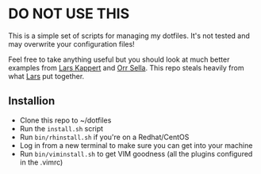 # DO NOT USE THIS
This is a simple set of scripts for managing my dotfiles.  It's not tested
and may overwrite your configuration files!  

Feel free to take anything useful but you should look at much better examples 
from [Lars Kappert](https://github.com/webpro/dotfiles) and 
[Orr Sella](https://github.com/orrsella/dotfiles).  This repo steals heavily from what [Lars](https://github.com/webpro/dotfiles) put together.


## Installion
- Clone this repo to ~/dotfiles
- Run the `install.sh` script
- Run `bin/rhinstall.sh` if you're on a Redhat/CentOS 
- Log in from a new terminal to make sure you can get into your machine
- Run `bin/viminstall.sh` to get VIM goodness (all the plugins configured in the .vimrc)
